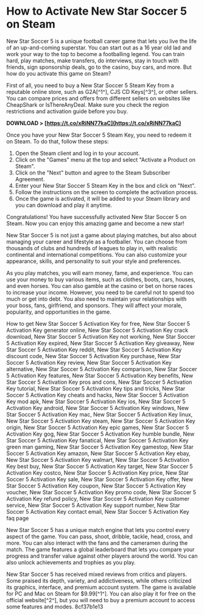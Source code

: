 # How to Activate New Star Soccer 5 on Steam
 
New Star Soccer 5 is a unique football career game that lets you live the life of an up-and-coming superstar. You can start out as a 16 year old lad and work your way to the top to become a footballing legend. You can train hard, play matches, make transfers, do interviews, stay in touch with friends, sign sponsorship deals, go to the casino, buy cars, and more. But how do you activate this game on Steam?
 
First of all, you need to buy a New Star Soccer 5 Steam Key from a reputable online store, such as G2A[^1^], CJS CD Keys[^3^], or other sellers. You can compare prices and offers from different sellers on websites like CheapShark or IsThereAnyDeal. Make sure you check the region restrictions and activation guide before you buy.
 
**DOWNLOAD > [https://t.co/xRiNN77kaC](https://t.co/xRiNN77kaC)**


 
Once you have your New Star Soccer 5 Steam Key, you need to redeem it on Steam. To do that, follow these steps:
 
1. Open the Steam client and log in to your account.
2. Click on the "Games" menu at the top and select "Activate a Product on Steam".
3. Click on the "Next" button and agree to the Steam Subscriber Agreement.
4. Enter your New Star Soccer 5 Steam Key in the box and click on "Next".
5. Follow the instructions on the screen to complete the activation process.
6. Once the game is activated, it will be added to your Steam library and you can download and play it anytime.

Congratulations! You have successfully activated New Star Soccer 5 on Steam. Now you can enjoy this amazing game and become a new star!
  
New Star Soccer 5 is not just a game about playing matches, but also about managing your career and lifestyle as a footballer. You can choose from thousands of clubs and hundreds of leagues to play in, with realistic continental and international competitions. You can also customize your appearance, skills, and personality to suit your style and preferences.
 
As you play matches, you will earn money, fame, and experience. You can use your money to buy various items, such as clothes, boots, cars, houses, and even horses. You can also gamble at the casino or bet on horse races to increase your income. However, you need to be careful not to spend too much or get into debt. You also need to maintain your relationships with your boss, fans, girlfriend, and sponsors. They will affect your morale, popularity, and opportunities in the game.
 
How to get New Star Soccer 5 Activation Key for free,  New Star Soccer 5 Activation Key generator online,  New Star Soccer 5 Activation Key crack download,  New Star Soccer 5 Activation Key not working,  New Star Soccer 5 Activation Key expired,  New Star Soccer 5 Activation Key giveaway,  New Star Soccer 5 Activation Key reddit,  New Star Soccer 5 Activation Key discount code,  New Star Soccer 5 Activation Key purchase,  New Star Soccer 5 Activation Key review,  New Star Soccer 5 Activation Key alternative,  New Star Soccer 5 Activation Key comparison,  New Star Soccer 5 Activation Key features,  New Star Soccer 5 Activation Key benefits,  New Star Soccer 5 Activation Key pros and cons,  New Star Soccer 5 Activation Key tutorial,  New Star Soccer 5 Activation Key tips and tricks,  New Star Soccer 5 Activation Key cheats and hacks,  New Star Soccer 5 Activation Key mod apk,  New Star Soccer 5 Activation Key ios,  New Star Soccer 5 Activation Key android,  New Star Soccer 5 Activation Key windows,  New Star Soccer 5 Activation Key mac,  New Star Soccer 5 Activation Key linux,  New Star Soccer 5 Activation Key steam,  New Star Soccer 5 Activation Key origin,  New Star Soccer 5 Activation Key epic games,  New Star Soccer 5 Activation Key gog,  New Star Soccer 5 Activation Key humble bundle,  New Star Soccer 5 Activation Key fanatical,  New Star Soccer 5 Activation Key green man gaming,  New Star Soccer 5 Activation Key gamestop,  New Star Soccer 5 Activation Key amazon,  New Star Soccer 5 Activation Key ebay,  New Star Soccer 5 Activation Key walmart,  New Star Soccer 5 Activation Key best buy,  New Star Soccer 5 Activation Key target,  New Star Soccer 5 Activation Key costco,  New Star Soccer 5 Activation Key price,  New Star Soccer 5 Activation Key sale,  New Star Soccer 5 Activation Key offer,  New Star Soccer 5 Activation Key coupon,  New Star Soccer 5 Activation Key voucher,  New Star Soccer 5 Activation Key promo code,  New Star Soccer 5 Activation Key refund policy,  New Star Soccer 5 Activation Key customer service,  New Star Soccer 5 Activation Key support number,  New Star Soccer 5 Activation Key contact email,  New Star Soccer 5 Activation Key faq page
 
New Star Soccer 5 has a unique match engine that lets you control every aspect of the game. You can pass, shoot, dribble, tackle, head, cross, and more. You can also interact with the fans and the cameramen during the match. The game features a global leaderboard that lets you compare your progress and transfer value against other players around the world. You can also unlock achievements and trophies as you play.
 
New Star Soccer 5 has received mixed reviews from critics and players. Some praised its depth, variety, and addictiveness, while others criticized its graphics, interface, and premium account system. The game is available for PC and Mac on Steam for $9.99[^1^]. You can also play it for free on the official website[^2^], but you will need to buy a premium account to access some features and modes.
 8cf37b1e13
 
